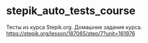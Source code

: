 # stepik_auto_tests_course
Тесты из курса Stepik.org. Домашние задания курса.
https://stepik.org/lesson/187065/step/7?unit=161976
